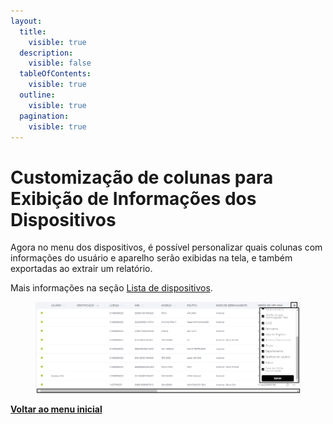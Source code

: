 ```yaml
---
layout:
  title:
    visible: true
  description:
    visible: false
  tableOfContents:
    visible: true
  outline:
    visible: true
  pagination:
    visible: true
---
```


# Customização de colunas para Exibição de Informações dos Dispositivos

Agora no menu dos dispositivos, é possível personalizar quais colunas com informações do usuário e aparelho serão exibidas na tela, e também exportadas ao extrair um relatório.

Mais informações na seção [Lista de dispositivos](../../portal/dispositivos/lista-de-dispositivos/).

<figure><img src="../../../.gitbook/assets/Captura de tela 2024-06-24 111834.png" alt=""><figcaption></figcaption></figure>

[**Voltar ao menu inicial**](./)
